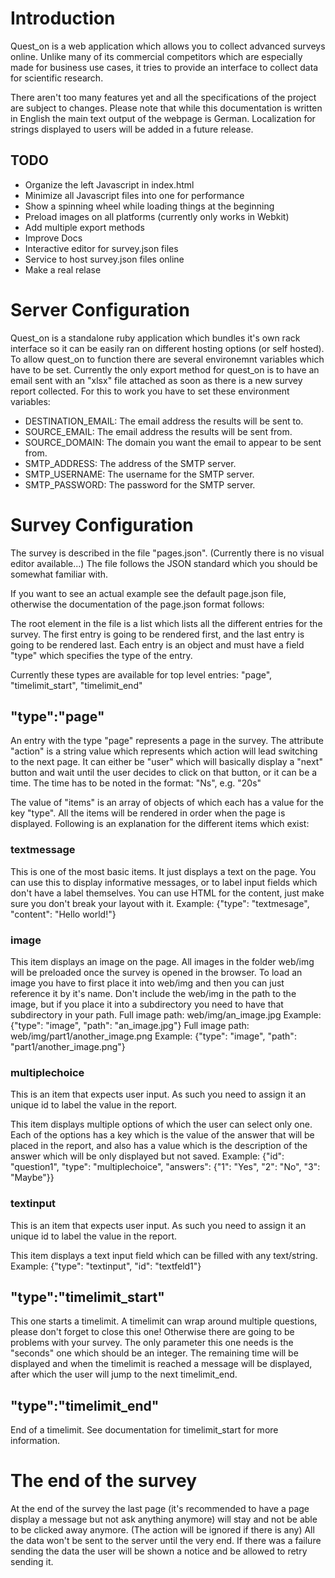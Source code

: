 # Introduction
Quest_on is a web application which allows you to collect advanced surveys online.
Unlike many of its commercial competitors which are especially made for business use cases,
it tries to provide an interface to collect data for scientific research.

There aren't too many features yet and all the specifications of the project are subject to changes.
Please note that while this documentation is written in English the main text output of the webpage
is German. Localization for strings displayed to users will be added in a future release.


## TODO
- Organize the left Javascript in index.html
- Minimize all Javascript files into one for performance
- Show a spinning wheel while loading things at the beginning
- Preload images on all platforms (currently only works in Webkit)
- Add multiple export methods
- Improve Docs
- Interactive editor for survey.json files
- Service to host survey.json files online
- Make a real relase

# Server Configuration
Quest_on is a standalone ruby application which bundles it's own rack interface so it can be easily
ran on different hosting options (or self hosted).
To allow quest_on to function there are several environemnt variables which have to be set.
Currently the only export method for quest_on is to have an email sent with an "xlsx" file attached
as soon as there is a new survey report collected.
For this to work you have to set these environment variables:

- DESTINATION_EMAIL: The email address the results will be sent to.
- SOURCE_EMAIL: The email address the results will be sent from.
- SOURCE_DOMAIN: The domain you want the email to appear to be sent from.
- SMTP_ADDRESS: The address of the SMTP server. 
- SMTP_USERNAME: The username for the SMTP server.
- SMTP_PASSWORD: The password for the SMTP server.



# Survey Configuration
The survey is described in the file "pages.json". (Currently there is no visual editor available...)
The file follows the JSON standard which you should be somewhat familiar with.

If you want to see an actual example see the default page.json file, otherwise the documentation
of the page.json format follows:

The root element in the file is a list which lists all the different entries for the survey.
The first entry is going to be rendered first, and the last entry is going to be rendered last.
Each entry is an object and must have a field "type" which specifies the type of the entry.

Currently these types are available for top level entries: "page", "timelimit_start", "timelimit_end"


## "type":"page"
An entry with the type "page" represents a page in the survey.
The attribute "action" is a string value which represents which action will lead switching to the next page.
It can either be "user" which will basically display a "next" button and wait until the user decides to
click on that button, or it can be a time. The time has to be noted in the format: "Ns", e.g. "20s"

The value of "items" is an array of objects of which each has a value for the key "type".
All the items will be rendered in order when the page is displayed.
Following is an explanation for the different items which exist:

### textmessage
This is one of the most basic items. It just displays a text on the page. You can use this to display
informative messages, or to label input fields which don't have a label themselves.
You can use HTML for the content, just make sure you don't break your layout with it.
Example: {"type": "textmesage", "content": "Hello world!"}

### image
This item displays an image on the page.
All images in the folder web/img will be preloaded once the survey is opened in the browser.
To load an image you have to first place it into web/img and then you can just reference it by it's name.
Don't include the web/img in the path to the image, but if you place it into a subdirectory you need to have
that subdirectory in your path.
Full image path: web/img/an_image.jpg
Example: {"type": "image", "path": "an_image.jpg"}
Full image path: web/img/part1/another_image.png
Example: {"type": "image", "path": "part1/another_image.png"}

### multiplechoice
This is an item that expects user input. As such you need to assign it an unique id to label the value in the report.

This item displays multiple options of which the user can select only one.
Each of the options has a key which is the value of the answer that will be placed in the report,
and also has a value which is the description of the answer which will be only displayed but not saved.
Example: {"id": "question1", "type": "multiplechoice", "answers": {"1": "Yes", "2": "No", "3": "Maybe"}}

### textinput
This is an item that expects user input. As such you need to assign it an unique id to label the value in the report.

This item displays a text input field which can be filled with any text/string.
Example: {"type": "textinput", "id": "textfeld1"}


## "type":"timelimit_start"
This one starts a timelimit. A timelimit can wrap around multiple questions, please don't forget to close this one!
Otherwise there are going to be problems with your survey.
The only parameter this one needs is the "seconds" one which should be an integer.
The remaining time will be displayed and when the timelimit is reached a message will be displayed, after
which the user will jump to the next timelimit_end.


## "type":"timelimit_end"
End of a timelimit. See documentation for timelimit_start for more information.


# The end of the survey
At the end of the survey the last page (it's recommended to have a page display a message but not ask anything anymore) will stay and not be able to be clicked away anymore. (The action will be ignored if there is any)
All the data won't be sent to the server until the very end. If there was a failure sending the data the user will be shown a notice and be allowed to retry sending it.



